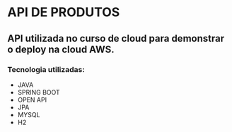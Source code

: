 # API DE PRODUTOS
## API utilizada no curso de cloud para demonstrar o deploy na cloud AWS.


### Tecnologia utilizadas:
- JAVA
- SPRING BOOT
- OPEN API
- JPA
- MYSQL
- H2